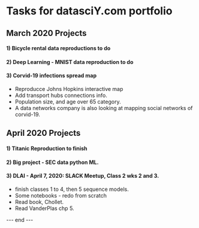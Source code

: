 # Tasks for datasciY.com portfolio  

## March 2020 Projects  

#### 1) Bicycle rental data reproductions to do  



#### 2) Deep Learning - MNIST data reproduction to do 



#### 3) Corvid-19 infections spread map 
 * Reproducce Johns Hopkins interactive map  
 * Add transport hubs connections info.  
 * Population size, and age over 65 category.  
 * A data networks company is also looking at mapping social networks of corvid-19.  
  
  
## April 2020 Projects  

#### 1) Titanic Reproduction to finish 


#### 2) Big project - SEC data python ML.  


#### 3) DLAI - April 7, 2020: SLACK Meetup, Class 2 wks 2 and 3.  
  * finish classes 1 to 4, then 5 sequence models.    
  * Some notebooks - redo from scratch  
  * Read book, Chollet.  
  * Read VanderPlas chp 5.  


--- end ---  
